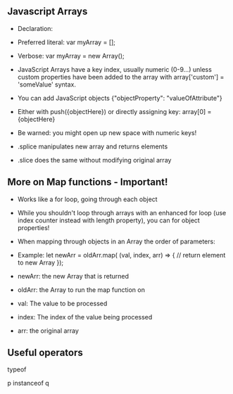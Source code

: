 ## Javascript Arrays
+ Declaration:
 + Preferred literal: var myArray = [];
 + Verbose: var myArray = new Array();
+ JavaScript Arrays have a key index, usually numeric (0-9...) unless custom properties have been added to the array with array['custom'] = 'someValue' syntax. 

+ You can add JavaScript objects {"objectProperty": "valueOfAttribute"}
 + Either with push({objectHere}) or directly assigning key: array[0] = {objectHere}
 + Be warned: you might open up new space with numeric keys!

+ .splice manipulates new array and returns elements
+ .slice does the same without modifying original array

## More on Map functions - Important!
+ Works like a for loop, going through each object
+ While you shouldn't loop through arrays with an enhanced for loop (use index counter instead with length property), you can for object properties!

+ When mapping through objects in an Array the order of parameters:
+ Example: let newArr = oldArr.map( (val, index, arr) => {
	// return element to new Array
});
+ newArr: the new Array that is returned
+ oldArr: the Array to run the map function on
+ val: The value to be processed
+ index: The index of the value being processed
+ arr: the original array

## Useful operators
typeof

p instanceof q